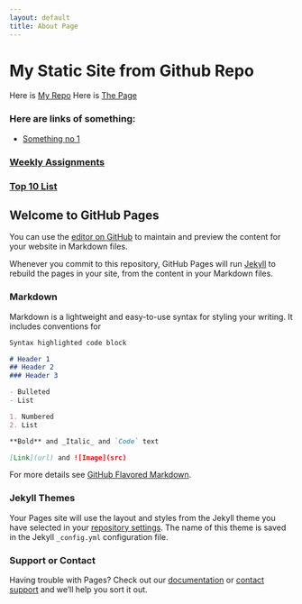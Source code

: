 ```yaml
---
layout: default
title: About Page
---
```


# My Static Site from Github Repo

Here is [My Repo](https://github.com/rubberdu1100k/learn-pages)
Here is [The Page](rubberdu1100k.github.io/learn-pages/)

### Here are links of something:
- [Something no 1](https://github.com/rubberdu1100k/learn-pages/blob/master/something/01.txt)

### [Weekly Assignments]()

### [Top 10 List]()























## Welcome to GitHub Pages

You can use the [editor on GitHub](https://github.com/rubberdu1100k/learn-pages/edit/master/README.md) to maintain and preview the content for your website in Markdown files.

Whenever you commit to this repository, GitHub Pages will run [Jekyll](https://jekyllrb.com/) to rebuild the pages in your site, from the content in your Markdown files.

### Markdown

Markdown is a lightweight and easy-to-use syntax for styling your writing. It includes conventions for

```markdown
Syntax highlighted code block

# Header 1
## Header 2
### Header 3

- Bulleted
- List

1. Numbered
2. List

**Bold** and _Italic_ and `Code` text

[Link](url) and ![Image](src)
```

For more details see [GitHub Flavored Markdown](https://guides.github.com/features/mastering-markdown/).

### Jekyll Themes

Your Pages site will use the layout and styles from the Jekyll theme you have selected in your [repository settings](https://github.com/rubberdu1100k/learn-pages/settings). The name of this theme is saved in the Jekyll `_config.yml` configuration file.

### Support or Contact

Having trouble with Pages? Check out our [documentation](https://docs.github.com/categories/github-pages-basics/) or [contact support](https://support.github.com/contact) and we’ll help you sort it out.
